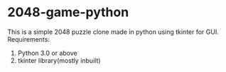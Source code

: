 # 2048-game-python
This is a simple 2048 puzzle clone made in python using tkinter for GUI.
Requirements:
1. Python 3.0 or above
2. tkinter library(mostly inbuilt)
